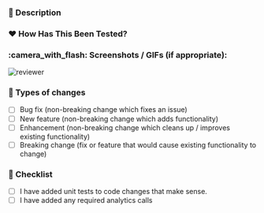 <!--- Provide a general summary of your changes in the Title above -->
<!--- If there is no changelog entry, label this PR as trivial to bypass the Danger warning -->

### :scroll: Description

<!--- Describe your changes in detail -->

<!--- OPTIONAL ### :bulb: Motivation and Context -->

<!--- Why is this change required? What problem does it solve? -->
<!--- If it fixes an open issue, please link to the issue here. -->

### :heart: How Has This Been Tested?

<!--- Please describe in detail how you tested your changes. -->
<!--- Include details of your testing environment, and the tests you ran to -->
<!--- see how your change affects other areas of the code, etc. -->

### :camera_with_flash: Screenshots / GIFs (if appropriate):

<!--- Bonus points for GIFS --->

![reviewer](https://media.giphy.com/media/Ol2yHMEFJdYEo/giphy.gif)

### :loudspeaker: Types of changes

<!--- What types of changes does your code introduce? Put an `x` in all the boxes that apply: -->

- [ ] Bug fix (non-breaking change which fixes an issue)
- [ ] New feature (non-breaking change which adds functionality)
- [ ] Enhancement (non-breaking change which cleans up / improves existing functionality)
- [ ] Breaking change (fix or feature that would cause existing functionality to change)

### :pencil: Checklist

<!--- Go over all the following points, and put an `x` in all the boxes that apply. -->
<!--- If you're unsure about any of these, don't hesitate to ask. We're here to help! -->

- [ ] I have added unit tests to code changes that make sense.
- [ ] I have added any required analytics calls
